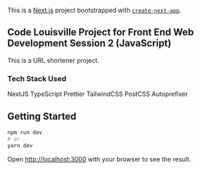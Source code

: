 This is a [Next.js](https://nextjs.org/) project bootstrapped with [`create-next-app`](https://github.com/vercel/next.js/tree/canary/packages/create-next-app).

## Code Louisville Project for Front End Web Development Session 2 (JavaScript)

This is a URL shortener project.

### Tech Stack Used
NextJS
TypeScript
Prettier
TailwindCSS
PostCSS
Autoprefixer

## Getting Started



```bash
npm run dev
# or
yarn dev
```

Open [http://localhost:3000](http://localhost:3000) with your browser to see the result.
